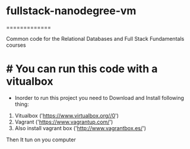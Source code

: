 # fullstack-nanodegree-vm
=============

Common code for the Relational Databases and Full Stack Fundamentals courses

# # You can run this code with a vitualbox 
- Inorder to run this project you need to Download and Install following thing:
1. Vitualbox ('https://www.virtualbox.org//0')
2. Vagrant ('https://www.vagrantup.com/')
3. Also install vagrant box ('http://www.vagrantbox.es/')

Then It tun on you computer
